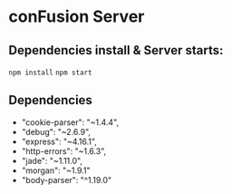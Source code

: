 # conFusion Server

## Dependencies install & Server starts:
`npm install` `npm start`

## Dependencies
* "cookie-parser": "~1.4.4",
* "debug": "~2.6.9",
* "express": "~4.16.1",
* "http-errors": "~1.6.3",
* "jade": "~1.11.0",
* "morgan": "~1.9.1"
* "body-parser": "^1.19.0"



